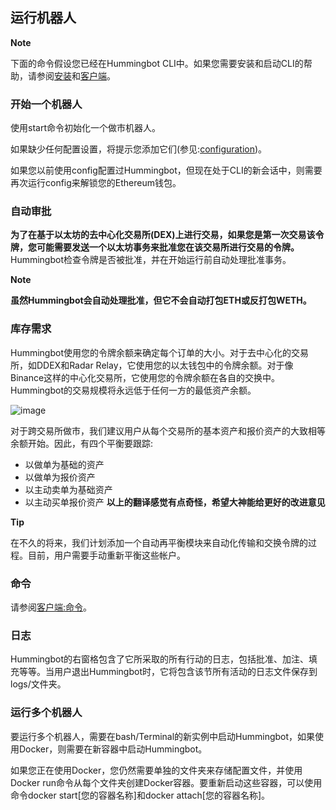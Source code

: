 ## 运行机器人

**Note**

下面的命令假设您已经在Hummingbot CLI中。如果您需要安装和启动CLI的帮助，请参阅[安装](https://docs.hummingbot.io/installation)和[客户端](https://docs.hummingbot.io/operation/client)。

### 开始一个机器人

使用start命令初始化一个做市机器人。

如果缺少任何配置设置，将提示您添加它们(参见:[configuration](https://docs.hummingbot.io/operation/configuration/))。

如果您以前使用config配置过Hummingbot，但现在处于CLI的新会话中，则需要再次运行config来解锁您的Ethereum钱包。

### 自动审批

**为了在基于以太坊的去中心化交易所(DEX)上进行交易，如果您是第一次交易该令牌，您可能需要发送一个以太坊事务来批准您在该交易所进行交易的令牌。**
Hummingbot检查令牌是否被批准，并在开始运行前自动处理批准事务。

**Note**

**虽然Hummingbot会自动处理批准，但它不会自动打包ETH或反打包WETH。**

### 库存需求

Hummingbot使用您的令牌余额来确定每个订单的大小。对于去中心化的交易所，如DDEX和Radar Relay，它使用您的以太钱包中的令牌余额。对于像Binance这样的中心化交易所，它使用您的令牌余额在各自的交换中。Hummingbot的交易规模将永远低于任何一方的最低资产余额。

![image](https://docs.hummingbot.io/assets/img/inventory1.png)

对于跨交易所做市，我们建议用户从每个交易所的基本资产和报价资产的大致相等余额开始。因此，有四个平衡要跟踪:

- 以做单为基础的资产
- 以做单为报价资产
- 以主动卖单为基础资产
- 以主动买单报价资产
**以上的翻译感觉有点奇怪，希望大神能给更好的改进意见**

**Tip**

在不久的将来，我们计划添加一个自动再平衡模块来自动化传输和交换令牌的过程。目前，用户需要手动重新平衡这些帐户。


### 命令

请参阅[客户端:命令](https://docs.hummingbot.io/operation/client#commands)。

### 日志

Hummingbot的右窗格包含了它所采取的所有行动的日志，包括批准、加注、填充等等。当用户退出Hummingbot时，它将包含该节所有活动的日志文件保存到logs/文件夹。

### 运行多个机器人

要运行多个机器人，需要在bash/Terminal的新实例中启动Hummingbot，如果使用Docker，则需要在新容器中启动Hummingbot。

如果您正在使用Docker，您仍然需要单独的文件夹来存储配置文件，并使用Docker run命令从每个文件夹创建Docker容器。要重新启动这些容器，可以使用命令docker start[您的容器名称]和docker attach[您的容器名称]。

